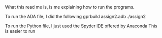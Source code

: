What this read me is, is me explaining how to run the programs.

To run the ADA file, I did the following
gprbuild assign2.adb
./assign2

To run the Python file, I just used the Spyder IDE offered by Anaconda
This is easier to run
